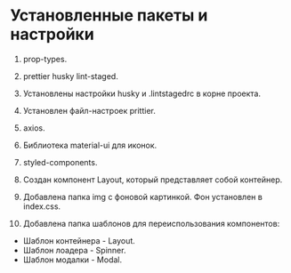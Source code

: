 # Установленные пакеты и настройки

1. prop-types.
2. prettier husky lint-staged.
3. Установлены настройки husky и .lintstagedrc в корне проекта.
4. Установлен файл-настроек prittier.
5. axios.
6. Библиотека material-ui для иконок.
7. styled-components.

8. Создан компонент Layout, который представляет собой контейнер.
9. Добавлена папка img с фоновой картинкой. Фон установлен в index.css.
10. Добавлена папка шаблонов для переиспользования компонентов:

-   Шаблон контейнера - Layout.
-   Шаблон лоадера - Spinner.
-   Шаблон модалки - Modal.
